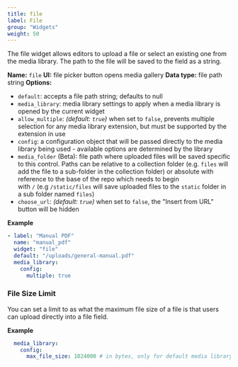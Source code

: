 ```yaml
---
title: file
label: File
group: "Widgets"
weight: 50
---
```


The file widget allows editors to upload a file or select an existing one from the media library. The path to the file will be saved to the field as a string.

**Name:** `file`
**UI:** file picker button opens media gallery
**Data type:** file path string
**Options:**

- `default`: accepts a file path string; defaults to null
- `media_library`: media library settings to apply when a media library is opened by the current widget
- `allow_multiple`: *(default: `true`)* when set to `false`, prevents multiple selection for any media library extension, but must be supported by the extension in use
- `config`: a configuration object that will be passed directly to the media library being used - available options are determined by the library
- `media_folder` (Beta): file path where uploaded files will be saved specific to this control. Paths can be relative to a collection folder (e.g. `files` will add the file to a sub-folder in the collection folder) or absolute with reference to the base of the repo which needs to begin with `/` (e.g `/static/files` will save uploaded files to the `static` folder in a sub folder named `files`)
- `choose_url`: *(default: `true`)* when set to `false`, the "Insert from URL" button will be hidden

**Example**

```yaml
- label: "Manual PDF"
  name: "manual_pdf"
  widget: "file"
  default: "/uploads/general-manual.pdf"
  media_library:
    config:
      multiple: true
```

### File Size Limit

You can set a limit to as what the maximum file size of a file is that users can upload directly into a file field.

**Example**

```yaml
  media_library:
    config:
      max_file_size: 1024000 # in bytes, only for default media library
```

